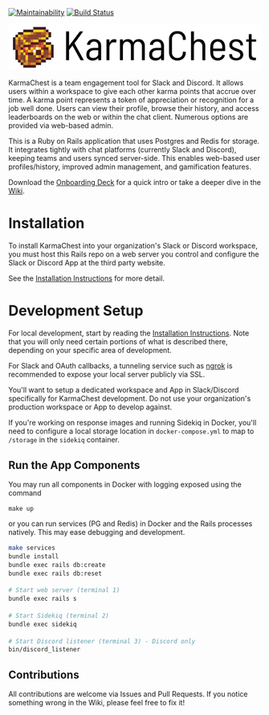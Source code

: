 [![Maintainability](https://api.codeclimate.com/v1/badges/ac612f0aec880d523ab4/maintainability)](https://codeclimate.com/github/jcraigk/karmachest/maintainability)
[![Build Status](https://www.travis-ci.com/jcraigk/karmachest.svg?branch=master)](https://www.travis-ci.com/jcraigk/karmachest)

![KarmaChest Logo](https://github.com/jcraigk/karmachest/blob/master/app/webpacker/images/logos/karmachest-full.png)

KarmaChest is a team engagement tool for Slack and Discord. It allows users within a workspace to give each other karma points that accrue over time. A karma point represents a token of appreciation or recognition for a job well done. Users can view their profile, browse their history, and access leaderboards on the web or within the chat client. Numerous options are provided via web-based admin.

This is a Ruby on Rails application that uses Postgres and Redis for storage. It integrates tightly with chat platforms (currently Slack and Discord), keeping teams and users synced server-side. This enables web-based user profiles/history, improved admin management, and gamification features.

Download the [Onboarding Deck](https://github.com/jcraigk/karmachest/files/6523729/KarmaChest-Onboarding.pdf) for a quick intro or take a deeper dive in the [Wiki](https://github.com/jcraigk/karmachest/wiki).


# Installation

To install KarmaChest into your organization's Slack or Discord workspace, you must host this Rails repo on a web server you control and configure the Slack or Discord App at the third party website.

See the [Installation Instructions](https://github.com/jcraigk/karmachest/wiki/Installation) for more detail.


# Development Setup

For local development, start by reading the [Installation Instructions](https://github.com/jcraigk/karmachest/wiki/Installation). Note that you will only need certain portions of what is described there, depending on your specific area of development.

For Slack and OAuth callbacks, a tunneling service such as [ngrok](https://ngrok.com/) is recommended to expose your local server publicly via SSL.

You'll want to setup a dedicated workspace and App in Slack/Discord specifically for KarmaChest development. Do not use your organization's production workspace or App to develop against.

If you're working on response images and running Sidekiq in Docker, you'll need to configure a local storage location in `docker-compose.yml` to map to `/storage` in the `sidekiq` container.


## Run the App Components

You may run all components in Docker with logging exposed using the command

```
make up
```

or you can run services (PG and Redis) in Docker and the Rails processes natively. This may ease debugging and development.

```bash
make services
bundle install
bundle exec rails db:create
bundle exec rails db:reset

# Start web server (terminal 1)
bundle exec rails s

# Start Sidekiq (terminal 2)
bundle exec sidekiq

# Start Discord listener (terminal 3) - Discord only
bin/discord_listener
```

## Contributions

All contributions are welcome via Issues and Pull Requests. If you notice something wrong in the Wiki, please feel free to fix it!
